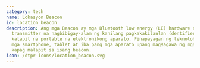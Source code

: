 ```yaml
---
category: tech
name: Lokasyon Beacon
id: location_beacon
description: Ang mga Beacon ay mga Bluetooth low energy (LE) hardware na mga
  transmitter na nagbibigay-alam ng kanilang pagkakakilanlan (dentifier) sa
  kalapit na portable na elektronikong aparato. Pinapayagan ng teknolohiya ang
  mga smartphone, tablet at iba pang mga aparato upang magsagawa ng mga aksyon
  kapag malapit sa isang beacon. 
icon: /dtpr-icons/location_beacon.svg
---
```

